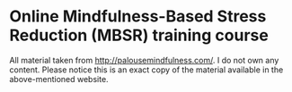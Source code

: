 Online Mindfulness-Based Stress Reduction (MBSR) training course 
================================================================

All material taken from <http://palousemindfulness.com/>. I do not own any content. Please notice this is an exact copy of the material available in the above-mentioned website.
